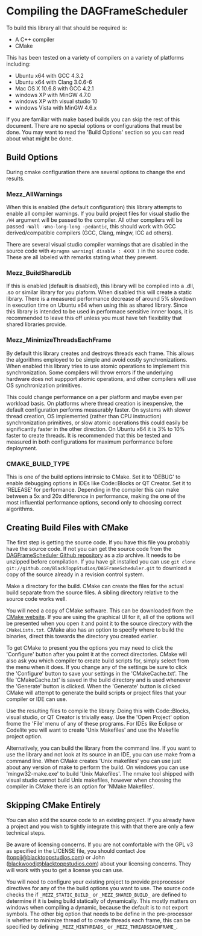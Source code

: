 # Compiling the DAGFrameScheduler #

To build this library all that should be required is:
 * A C++ compiler
 * CMake

This has been tested on a variety of compilers on a variety of platforms including:
 * Ubuntu x64 with GCC 4.3.2
 * Ubuntu x64 with Clang 3.0.6-6
 * Mac OS X 10.6.8 with GCC 4.2.1
 * windows XP with MinGW 4.7.0
 * windows XP with visual studio 10
 * windows Vista with MinGW 4.6.x

If you are familiar with make based builds you can skip the rest of this document. There are no special options or configurations that must be done. You may want to read the 'Build Options' section so you can read about what might be done.

## Build Options ##
During cmake configuration there are several options to change the end results.

### Mezz_AllWarnings ###
When this is enabled (the default configuration) this library attempts to enable all compiler warnings. If you build project files for visual studio the `/W4` argument will be passed to the compiler. All other compilers will be passed `-Wall -Wno-long-long -pedantic`, this should work with GCC derived/compatible compilers (GCC, Clang, mingw, ICC ad others).

There are several visual studio compiler warnings that are disabled in the source code with `#pragma warning( disable : 4XXX )` in the source code. These are all labeled with remarks stating what they prevent.

### Mezz_BuildSharedLib ###
If this is enabled (default is disabled), this library will be compiled into a .dll, .so or similar library for you plaform. When disabled this will create a static library. There is a measured performance decrease of around 5% slowdown in execution time on Ubuntu x64 when using this as shared library. Since this library is intended to be used in performace sensitive innner loops, it is recommended to leave this off unless you must have teh flexibility  that shared libraries provide.

### Mezz_MinimizeThreadsEachFrame ###
By default this library creates and destroys threads each frame. This allows the algorithms employed to be simple and avoid costly synchronizations. When enabled this library tries to use atomic operations to implement this synchronization. Some compilers will throw errors if the underlying hardware does not suppport atomic operations, and other compilers will use OS synchronization primitives.

This could change performance on a per platform and maybe even per workload basis. On platforms where thread creation is inexpensive, the default configuration performs measurably faster. On systems with slower thread creation, OS implemented (rather than CPU instruction) synchronization primitives, or slow atomic operations this could easily be significantly faster in the other direction. On Ubuntu x64 it is 3% to 10% faster to create threads. It is recommended that this be tested and measured in both configurations for maximum performance before deployment. 

### CMAKE_BUILD_TYPE ###
This is one of the build options intrinsic to CMake. Set it to 'DEBUG' to enable debugging options in IDEs like Code::Blocks or QT Creator. Set it to 'RELEASE' for performance. Depending in the compiler this can make between a 5x and 20x difference in performance, making the one of the most influential performance options, second only to choosing correct algorithms.

## Creating Build Files with CMake ##
The first step is getting the source code. If you have this file you probably have the source code. If not you can get the source code from the [DAGFrameScheduler Github repository][1] as a zip archive. It needs to be unzipped before compilation. If you have git installed you can use `git clone git://github.com/BlackToppStudios/DAGFrameScheduler.git` to download a copy of the source already in a revision control system.

Make a directory for the build. CMake can create the files for the actual build separate from the source files. A sibling directory relative to the source code works well.

You will need a copy of CMake software. This can be downloaded from the [CMake website][2]. If you are using the graphical UI for it, all of the options will be presented when you open it and point it to the source directory with the `CMakeLists.txt`. CMake also has an option to specify where to build the binaries, direct this towards the directory you created earlier.

To get CMake to present you the options you may need to click the 'Configure' button after you point it at the correct directories. CMake will also ask you which compiler to create build scripts for, simply select from the menu when it does. If you change any of the settings be sure to click the 'Configure' button to save your settings in the 'CMakeCache.txt'. The file 'CMakeCache.txt' is saved in the build directory and is used whenever the 'Generate' button is clicked. When the 'Generate' button is clicked CMake will attempt to generate the build scripts or project files that your compiler or IDE can use.

Use the resulting files to compile the library. Doing this with Code::Blocks, visual studio, or QT Creator is trivially easy. Use the 'Open Project' option frome the 'File' menu of any of these programs. For IDEs like Eclipse or Codelite you will want to create 'Unix Makefiles' and use the Makefile project option.

Alternatively, you can build the library from the command line. If you want to use the library and not look at its source in an IDE, you can use make from a command line. When CMake creates 'Unix makefiles' you can use just about any version of make to perform the build. On windows you can use 'mingw32-make.exe' to build 'Unix Makefiles'. The nmake tool shipped with visual studio cannot build Unix makefiles, however when choosing the compiler in CMake there is an option for 'NMake Makefiles'.

## Skipping CMake Entirely ##
You can also add the source code to an existing project. If you already have a project and you wish to tightly integrate this with that there are only a few technical steps.

Be aware of licensing concerns. If you are not comfortable with the GPL v3 as specified in the LICENSE file, you should contact Joe (toppij@blacktoppstudios.com) or John (blackwoodj@blacktoppstudios.com) about your licensing concerns. They will work with you to get a license you can use.

You will need to configure your existing project to provide preprocessor directives for any of the the build options you want to use. The source code checks the if `_MEZZ_STATIC_BUILD_` or `_MEZZ_SHARED_BUILD_` are defined to determine if it is being build statically of dynamically. This mostly matters on windows when compiling a dynamic, because the default is to not export symbols. The other big option that needs to be define in the pre-processor is whether to minimize thread of to create threads each frame, this can be specified by defining `_MEZZ_MINTHREADS_` or `_MEZZ_THREADSEACHFRAME_`.



[1]: https://github.com/BlackToppStudios/DAGFrameScheduler "DAGFrameScheduler Github repository"
[2]: http://www.cmake.org/cmake/resources/software.html "CMake Downloads"

